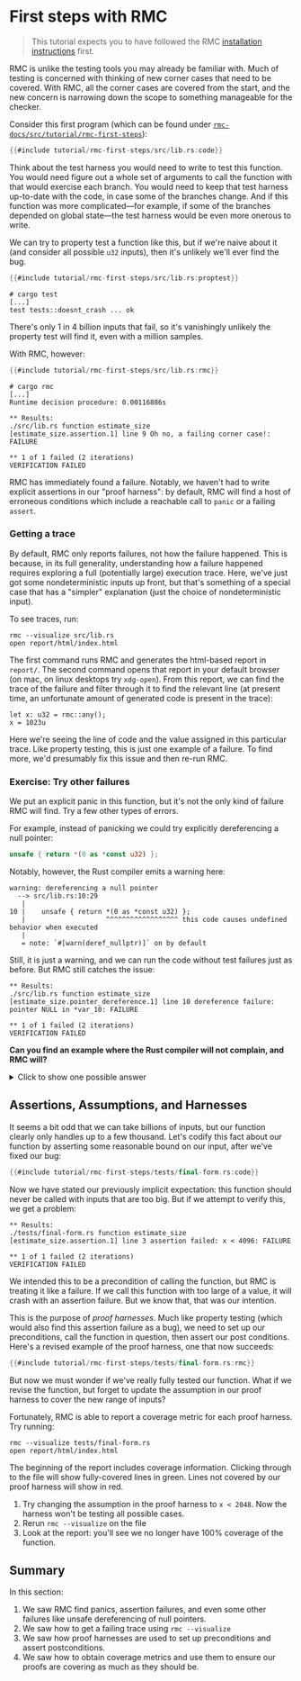 # First steps with RMC

> This tutorial expects you to have followed the RMC [installation instructions](./install-guide.md) first.

RMC is unlike the testing tools you may already be familiar with.
Much of testing is concerned with thinking of new corner cases that need to be covered.
With RMC, all the corner cases are covered from the start, and the new concern is narrowing down the scope to something manageable for the checker.

Consider this first program (which can be found under [`rmc-docs/src/tutorial/rmc-first-steps`](https://github.com/model-checking/rmc/tree/main/rmc-docs/src/tutorial/rmc-first-steps/)):

```rust
{{#include tutorial/rmc-first-steps/src/lib.rs:code}}
```

Think about the test harness you would need to write to test this function.
You would need figure out a whole set of arguments to call the function with that would exercise each branch.
You would need to keep that test harness up-to-date with the code, in case some of the branches change.
And if this function was more complicated—for example, if some of the branches depended on global state—the test harness would be even more onerous to write.

We can try to property test a function like this, but if we're naive about it (and consider all possible `u32` inputs), then it's unlikely we'll ever find the bug.

```rust
{{#include tutorial/rmc-first-steps/src/lib.rs:proptest}}
```

```
# cargo test
[...]
test tests::doesnt_crash ... ok
```

There's only 1 in 4 billion inputs that fail, so it's vanishingly unlikely the property test will find it, even with a million samples.

With RMC, however:

```rust
{{#include tutorial/rmc-first-steps/src/lib.rs:rmc}}
```

```
# cargo rmc
[...]
Runtime decision procedure: 0.00116886s

** Results:
./src/lib.rs function estimate_size
[estimate_size.assertion.1] line 9 Oh no, a failing corner case!: FAILURE

** 1 of 1 failed (2 iterations)
VERIFICATION FAILED
```

RMC has immediately found a failure.
Notably, we haven't had to write explicit assertions in our "proof harness": by default, RMC will find a host of erroneous conditions which include a reachable call to `panic` or a failing `assert`.

### Getting a trace

By default, RMC only reports failures, not how the failure happened.
This is because, in its full generality, understanding how a failure happened requires exploring a full (potentially large) execution trace.
Here, we've just got some nondeterministic inputs up front, but that's something of a special case that has a "simpler" explanation (just the choice of nondeterministic input).

To see traces, run:

```
rmc --visualize src/lib.rs
open report/html/index.html
```

The first command runs RMC and generates the html-based report in `report/`.
The second command opens that report in your default browser (on mac, on linux desktops try `xdg-open`).
From this report, we can find the trace of the failure and filter through it to find the relevant line (at present time, an unfortunate amount of generated code is present in the trace):

```
let x: u32 = rmc::any();
x = 1023u
```

Here we're seeing the line of code and the value assigned in this particular trace.
Like property testing, this is just one example of a failure.
To find more, we'd presumably fix this issue and then re-run RMC.

### Exercise: Try other failures

We put an explicit panic in this function, but it's not the only kind of failure RMC will find.
Try a few other types of errors.

For example, instead of panicking we could try explicitly dereferencing a null pointer:

```rust
unsafe { return *(0 as *const u32) };
```

Notably, however, the Rust compiler emits a warning here:

```
warning: dereferencing a null pointer
  --> src/lib.rs:10:29
   |
10 |    unsafe { return *(0 as *const u32) };
   |                    ^^^^^^^^^^^^^^^^^^ this code causes undefined behavior when executed
   |
   = note: `#[warn(deref_nullptr)]` on by default
```

Still, it is just a warning, and we can run the code without test failures just as before.
But RMC still catches the issue:

```
** Results:
./src/lib.rs function estimate_size
[estimate_size.pointer_dereference.1] line 10 dereference failure: pointer NULL in *var_10: FAILURE

** 1 of 1 failed (2 iterations)
VERIFICATION FAILED
```

**Can you find an example where the Rust compiler will not complain, and RMC will?**

<details>
<summary>Click to show one possible answer</summary>

```
return 1 << x;
```

Overflow (addition, multiplication, etc, and this case, [bitshifting by too much](https://github.com/rust-lang/rust/issues/10183)) is also caught by RMC:

```
** Results:
./src/lib.rs function estimate_size
[estimate_size.assertion.1] line 10 attempt to shift left by `move _10`, which would overflow: FAILURE
[estimate_size.undefined-shift.1] line 10 shift distance too large in 1 << var_10: FAILURE

** 2 of 2 failed (2 iterations)
VERIFICATION FAILED
```

</details>

## Assertions, Assumptions, and Harnesses

It seems a bit odd that we can take billions of inputs, but our function clearly only handles up to a few thousand.
Let's codify this fact about our function by asserting some reasonable bound on our input, after we've fixed our bug:

```rust
{{#include tutorial/rmc-first-steps/tests/final-form.rs:code}}
```

Now we have stated our previously implicit expectation: this function should never be called with inputs that are too big.
But if we attempt to verify this, we get a problem:

```
** Results:
./tests/final-form.rs function estimate_size
[estimate_size.assertion.1] line 3 assertion failed: x < 4096: FAILURE

** 1 of 1 failed (2 iterations)
VERIFICATION FAILED
```

We intended this to be a precondition of calling the function, but RMC is treating it like a failure.
If we call this function with too large of a value, it will crash with an assertion failure.
But we know that, that was our intention.

This is the purpose of _proof harnesses_.
Much like property testing (which would also find this assertion failure as a bug), we need to set up our preconditions, call the function in question, then assert our post conditions.
Here's a revised example of the proof harness, one that now succeeds:

```rust
{{#include tutorial/rmc-first-steps/tests/final-form.rs:rmc}}
```

But now we must wonder if we've really fully tested our function.
What if we revise the function, but forget to update the assumption in our proof harness to cover the new range of inputs?

Fortunately, RMC is able to report a coverage metric for each proof harness.
Try running:

```
rmc --visualize tests/final-form.rs
open report/html/index.html
```

The beginning of the report includes coverage information.
Clicking through to the file will show fully-covered lines in green.
Lines not covered by our proof harness will show in red.

1. Try changing the assumption in the proof harness to `x < 2048`. Now the harness won't be testing all possible cases.
2. Rerun `rmc --visualize` on the file
3. Look at the report: you'll see we no longer have 100% coverage of the function.


## Summary

In this section:

1. We saw RMC find panics, assertion failures, and even some other failures like unsafe dereferencing of null pointers.
2. We saw how to get a failing trace using `rmc --visualize`
3. We saw how proof harnesses are used to set up preconditions and assert postconditions.
4. We saw how to obtain coverage metrics and use them to ensure our proofs are covering as much as they should be.
